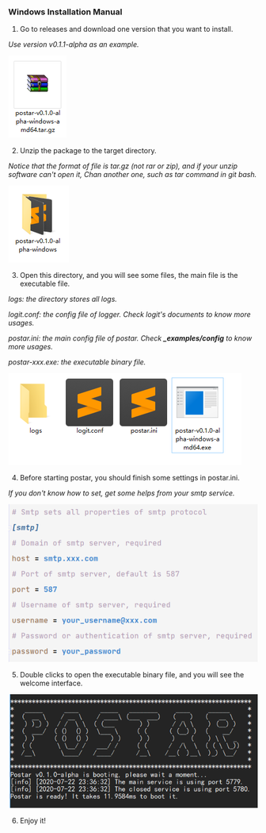 ### Windows Installation Manual

1. Go to releases and download one version that you want to install.

_Use version v0.1.1-alpha as an example._

![windows_package.png](pictures/windows_package.png)

2. Unzip the package to the target directory.

_Notice that the format of file is tar.gz (not rar or zip), and if your unzip software can't open it,_
_Chan another one, such as tar command in git bash._

![windows_unzip.png](pictures/windows_unzip.png)

3. Open this directory, and you will see some files, the main file is the executable file.

_logs: the directory stores all logs._

_logit.conf: the config file of logger. Check logit's documents to know more usages._

_postar.ini: the main config file of postar. Check **_examples/config** to know more usages._

_postar-xxx.exe: the executable binary file._

![windows_files.png](pictures/windows_files.png)

4. Before starting postar, you should finish some settings in postar.ini.

_If you don't know how to set, get some helps from your smtp service._

![prepare_settings.png](pictures/prepare_settings.png)

5. Double clicks to open the executable binary file, and you will see the welcome interface.

![windows_run.png](pictures/windows_run.png)

6. Enjoy it!
